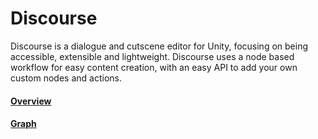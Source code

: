 # Discourse


Discourse is a dialogue and cutscene editor for Unity, focusing on being accessible, extensible and lightweight. Discourse uses a node based workflow for easy content creation, with an easy API to add your own custom nodes and actions.

#### [Overview](overview.md)
#### [Graph](graph.md)
